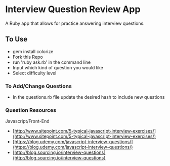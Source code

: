 # Interview Question Review App
A Ruby app that allows for practice answering interview questions.

## To Use
  - gem install colorize
  - Fork this Repo
  - run 'ruby ask.rb' in the command line
  - Input which kind of question you would like
  - Select difficulty level

### To Add/Change Questions
  - In the questions.rb file update the desired hash to include new questions

### Question Resources
Javascript/Front-End

- [http://www.sitepoint.com/5-typical-javascript-interview-exercises/](http://www.sitepoint.com/5-typical-javascript-interview-exercises/)
- [https://blog.udemy.com/javascript-interview-questions/](https://blog.udemy.com/javascript-interview-questions/)
- [http://blog.sourcing.io/interview-questions](http://blog.sourcing.io/interview-questions)

